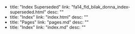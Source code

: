   - title: "Index Superseded"
    link: "fa14_fld_bilak_donna_index-superseded.html"
    desc: ""
  - title: "Index"
    link: "index.html"
    desc: ""
  - title: "Pages"
    link: "pages.md"
    desc: ""
  - title: "Index"
    link: "index.md"
    desc: ""
